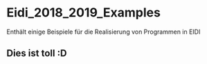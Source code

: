 # Eidi_2018_2019_Examples
Enthält einige Beispiele für die Realisierung von Programmen in EIDI

## Dies ist toll :D
